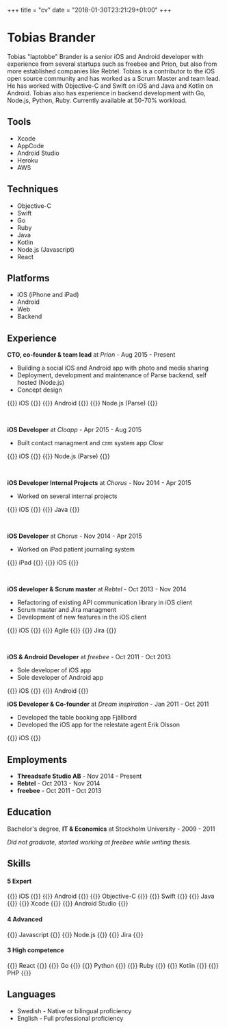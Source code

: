 +++
title = "cv"
date = "2018-01-30T23:21:29+01:00"
+++

# Tobias Brander

Tobias "laptobbe" Brander is a senior iOS and Android developer with experience from several startups such as freebee and Prion, but also from more established companies like Rebtel. Tobias is a contributor to the iOS open source community and has worked as a Scrum Master and team lead. He has worked with Objective-C and Swift on iOS and Java and Kotlin on Android. Tobias also has experience in backend development with Go, Node.js, Python, Ruby. Currently available at 50-70% workload.

## Tools
* Xcode
* AppCode
* Android Studio
* Heroku
* AWS

## Techniques
* Objective-C
* Swift
* Go
* Ruby
* Java
* Kotlin
* Node.js (Javascript)
* React

## Platforms
* iOS (iPhone and iPad)
* Android
* Web
* Backend

## Experience

**CTO, co-founder & team lead** at *Prion* - Aug 2015 - Present

- Building a social iOS and Android app with photo and media sharing
- Deployment, development and maintenance of Parse backend, self hosted (Node.js)
- Concept design

{{<badge>}} iOS {{</badge>}} {{<badge>}} Android {{</badge>}} {{<badge>}} Node.js (Parse) {{</badge>}}

<br />

**iOS Developer** at *Cloapp* - Apr 2015 - Aug 2015  

- Built contact managment and crm system app Closr

{{<badge>}} iOS {{</badge>}} {{<badge>}} Node.js (Parse) {{</badge>}}

<br />

**iOS Developer Internal Projects** at *Chorus* - Nov 2014 - Apr 2015

- Worked on several internal projects

{{<badge>}} iOS {{</badge>}} {{<badge>}} Java {{</badge>}}

<br />

**iOS Developer** at *Chorus* - Nov 2014 - Apr 2015

- Worked on iPad patient journaling system

{{<badge>}} iPad {{</badge>}} {{<badge>}} iOS {{</badge>}}

<br />

**iOS developer & Scrum master** at *Rebtel* - Oct 2013 - Nov 2014

- Refactoring of existing API communication library in iOS client
- Scrum master and Jira managment
- Development of new features in the iOS client

{{<badge>}} iOS {{</badge>}} {{<badge>}} Agile {{</badge>}} {{<badge>}} Jira {{</badge>}}

<br />

**iOS & Android Developer** at *freebee* - Oct 2011 - Oct 2013

- Sole developer of iOS app
- Sole developer of Android app

{{<badge>}} iOS {{</badge>}} {{<badge>}} Android {{</badge>}}

**iOS Developer & Co-founder** at *Dream inspiration* - Jan 2011 - Oct 2011

- Developed the table booking app Fjällbord
- Developed the iOS app for the relestate agent Erik Olsson

{{<badge>}} iOS {{</badge>}}

## Employments

- **Threadsafe Studio AB** - Nov 2014 - Present
- **Rebtel** - Oct 2013 - Nov 2014
- **freebee** - Oct 2011 - Oct 2013


## Education

Bachelor's degree, **IT & Economics** at Stockholm University - 2009 - 2011

*Did not graduate, started working at freebee while writing thesis.*

## Skills

#### 5 Expert

{{<badge>}} iOS {{</badge>}} {{<badge>}} Android {{</badge>}} {{<badge>}} Objective-C {{</badge>}} {{<badge>}} Swift {{</badge>}} {{<badge>}} Java {{</badge>}} {{<badge>}} Xcode {{</badge>}} {{<badge>}} Android Studio {{</badge>}}

#### 4 Advanced

{{<badge>}} Javascript {{</badge>}} {{<badge>}} Node.js {{</badge>}} {{<badge>}} Jira {{</badge>}}

#### 3 High competence

{{<badge>}} React {{</badge>}} {{<badge>}} Go {{</badge>}} {{<badge>}} Python {{</badge>}} {{<badge>}} Ruby {{</badge>}} {{<badge>}} Kotlin {{</badge>}} {{<badge>}} PHP {{</badge>}}

## Languages
* Swedish - Native or bilingual proficiency
* English - Full professional proficiency
